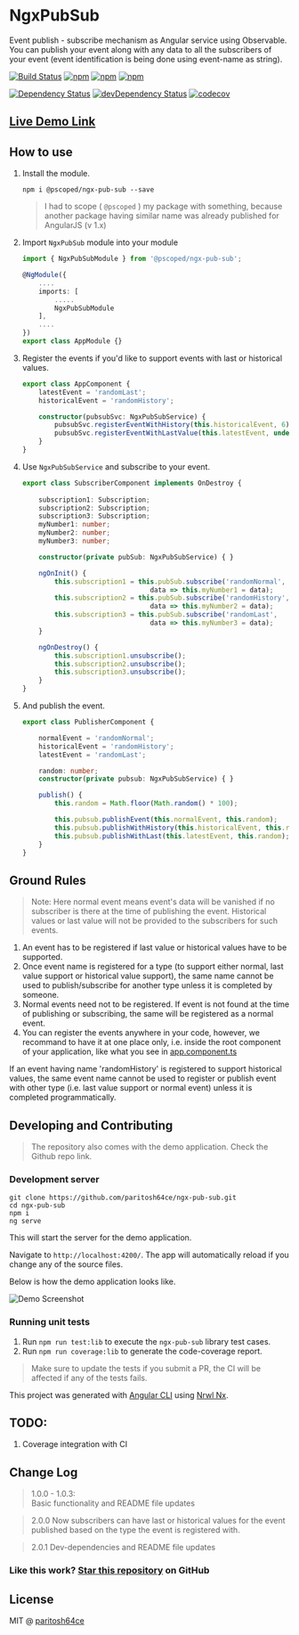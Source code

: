 # NgxPubSub


Event publish - subscribe mechanism as Angular service using Observable. You can publish your event along with any data to all the subscribers of your event (event identification is being done using event-name as string).

[![Build Status](https://travis-ci.com/paritosh64ce/ngx-pub-sub.svg?branch=master)](https://travis-ci.com/paritosh64ce/ngx-pub-sub)
[![npm](https://img.shields.io/npm/v/@pscoped/ngx-pub-sub.svg)](https://www.npmjs.com/package/@pscoped/ngx-pub-sub)
[![npm](https://img.shields.io/npm/dt/@pscoped/ngx-pub-sub.svg)](https://www.npmjs.com/package/@pscoped/ngx-pub-sub)
[![npm](https://img.shields.io/github/license/paritosh64ce/ngx-pub-sub.svg)](https://github.com/paritosh64ce/ngx-pub-sub/blob/master/LICENSE)


[![Dependency Status](https://img.shields.io/david/paritosh64ce/ngx-pub-sub.svg)](https://david-dm.org/paritosh64ce/ngx-pub-sub.svg)
[![devDependency Status](https://img.shields.io/david/dev/paritosh64ce/ngx-pub-sub.svg)](https://david-dm.org/paritosh64ce/ngx-pub-sub.svg#info=devDependencies)
[![codecov](https://codecov.io/gh/paritosh64ce/ngx-pub-sub/branch/master/graph/badge.svg)](https://codecov.io/gh/paritosh64ce/ngx-pub-sub)

## [Live Demo Link](https://pscoped-ngx-pub-sub-demo.stackblitz.io/)

## How to use

1. Install the module.

    ```console
    npm i @pscoped/ngx-pub-sub --save
    ```

    > I had to scope ( `@pscoped` ) my package with something, because another package having similar name was already published for AngularJS (v 1.x)

2. Import `NgxPubSub` module into your module

    ```typescript
    import { NgxPubSubModule } from '@pscoped/ngx-pub-sub';

    @NgModule({
        ....
        imports: [
            .....
            NgxPubSubModule
        ],
        ....
    })
    export class AppModule {}
    ```

3. Register the events if you'd like to support events with last or historical values.

    ```typescript
    export class AppComponent {
        latestEvent = 'randomLast';
        historicalEvent = 'randomHistory';

        constructor(pubsubSvc: NgxPubSubService) {
            pubsubSvc.registerEventWithHistory(this.historicalEvent, 6);
            pubsubSvc.registerEventWithLastValue(this.latestEvent, undefined);
        }
    }
    ```

4. Use `NgxPubSubService` and subscribe to your event.

    ```typescript
    export class SubscriberComponent implements OnDestroy {
        
        subscription1: Subscription;
        subscription2: Subscription;
        subscription3: Subscription;
        myNumber1: number;
        myNumber2: number;
        myNumber3: number;

        constructor(private pubSub: NgxPubSubService) { }

        ngOnInit() {
            this.subscription1 = this.pubSub.subscribe('randomNormal',
                                    data => this.myNumber1 = data);
            this.subscription2 = this.pubSub.subscribe('randomHistory',
                                    data => this.myNumber2 = data);
            this.subscription3 = this.pubSub.subscribe('randomLast',
                                    data => this.myNumber3 = data);
        }

        ngOnDestroy() {
            this.subscription1.unsubscribe();
            this.subscription2.unsubscribe();
            this.subscription3.unsubscribe();
        }
    }
    ```

5. And publish the event.

    ```typescript
    export class PublisherComponent {

        normalEvent = 'randomNormal';
        historicalEvent = 'randomHistory';
        latestEvent = 'randomLast';

        random: number;
        constructor(private pubsub: NgxPubSubService) { }

        publish() {
            this.random = Math.floor(Math.random() * 100);

            this.pubsub.publishEvent(this.normalEvent, this.random);
            this.pubsub.publishWithHistory(this.historicalEvent, this.random);
            this.pubsub.publishWithLast(this.latestEvent, this.random);
        }
    }
    ```

## Ground Rules

> Note: Here normal event means event's data will be vanished if no subscriber is there at the time of publishing the event. Historical values or last value will not be provided to the subscribers for such events.

1. An event has to be registered if last value or historical values have to be supported.
2. Once event name is registered for a type (to support either normal, last value support or historical value support), the same name cannot be used to publish/subscribe for another type unless it is completed by someone.
3. Normal events need not to be registered. If event is not found at the time of publishing or subscribing, the same will be registered as a normal event.
4. You can register the events anywhere in your code, however, we recommand to have it at one place only,
i.e. inside the root component of your application, like what you see in [app.component.ts](https://github.com/paritosh64ce/ngx-pub-sub/blob/master/apps/test-app/src/app/app.component.ts)

If an event having name 'randomHistory' is registered to support historical values, the same event name cannot be used to register or publish event with other type (i.e. last value support or normal event) unless it is completed programmatically.

## Developing and Contributing
> The repository also comes with the demo application. Check the Github repo link.

### Development server

```console
git clone https://github.com/paritosh64ce/ngx-pub-sub.git
cd ngx-pub-sub
npm i
ng serve
```

This will start the server for the demo application.

Navigate to `http://localhost:4200/`. The app will automatically reload if you change any of the source files.

Below is how the demo application looks like.

![Demo Screenshot](https://raw.githubusercontent.com/paritosh64ce/ngx-pub-sub/master/apps/test-app/src/assets/demo-img-2.gif "ngx-pub-sub demo screenshot")


### Running unit tests

1. Run `npm run test:lib` to execute the `ngx-pub-sub` library test cases.
2. Run `npm run coverage:lib` to generate the code-coverage report.


> Make sure to update the tests if you submit a PR, the CI will be affected if any of the tests fails.

This project was generated with [Angular CLI](https://github.com/angular/angular-cli) using [Nrwl Nx](https://nrwl.io/nx).


## TODO:
1. Coverage integration with CI



## Change Log

> 1.0.0 - 1.0.3:  
> Basic functionality and README file updates

> 2.0.0
> Now subscribers can have last or historical values for the event published based on the type the event is registered with.

> 2.0.1
> Dev-dependencies and README file updates

### Like this work? [Star this repository](https://github.com/paritosh64ce/ngx-pub-sub/stargazers) on GitHub

## License

MIT @ [paritosh64ce](https://github.com/paritosh64ce)
